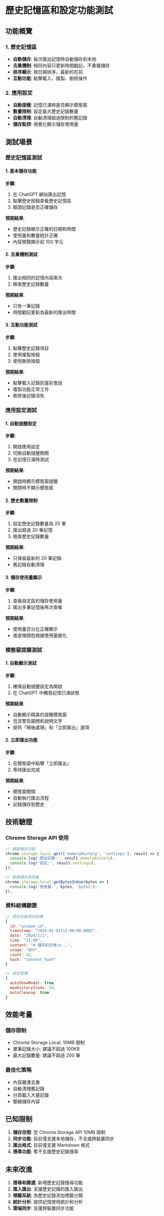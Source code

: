 # 歷史記憶區和設定功能測試

## 功能概覽

### 1. 歷史記憶區

- **自動儲存**: 每次匯出記憶時自動儲存到本地
- **去重機制**: 相同內容只更新時間戳記，不重複儲存
- **排序顯示**: 按日期排序，最新的在前
- **互動功能**: 點擊載入、複製、刪除操作

### 2. 應用設定

- **自動提醒**: 記憶已滿時是否顯示模態窗
- **數量限制**: 設定最大歷史記錄數量
- **自動清理**: 自動清理超過限制的舊記錄
- **儲存監控**: 視覺化顯示儲存使用量

## 測試場景

### 歷史記憶區測試

#### 1. 基本儲存功能

**步驟**:

1. 在 ChatGPT 網站匯出記憶
2. 點擊歷史按鈕查看歷史記憶區
3. 驗證記錄是否正確儲存

**預期結果**:

- 歷史記錄顯示正確的日期和時間
- 使用量和數量統計正確
- 內容預覽顯示前 100 字元

#### 2. 去重機制測試

**步驟**:

1. 匯出相同的記憶內容兩次
2. 檢查歷史記錄數量

**預期結果**:

- 只有一筆記錄
- 時間戳記更新為最新的匯出時間

#### 3. 互動功能測試

**步驟**:

1. 點擊歷史記錄項目
2. 使用複製按鈕
3. 使用刪除按鈕

**預期結果**:

- 點擊載入記錄到當前會話
- 複製功能正常工作
- 刪除後記錄消失

### 應用設定測試

#### 1. 自動提醒設定

**步驟**:

1. 開啟應用設定
2. 切換自動提醒開關
3. 在記憶已滿時測試

**預期結果**:

- 開啟時顯示模態窗提醒
- 關閉時不顯示模態窗

#### 2. 歷史數量限制

**步驟**:

1. 設定歷史記錄數量為 20 筆
2. 匯出超過 20 筆記憶
3. 檢查歷史記錄數量

**預期結果**:

- 只保留最新的 20 筆記錄
- 舊記錄自動清理

#### 3. 儲存使用量顯示

**步驟**:

1. 查看設定區的儲存使用量
2. 匯出多筆記憶後再次查看

**預期結果**:

- 使用量百分比正確顯示
- 進度條顏色根據使用量變化

### 模態窗提醒測試

#### 1. 自動顯示測試

**步驟**:

1. 確保自動提醒設定為開啟
2. 在 ChatGPT 中觸發記憶已滿狀態

**預期結果**:

- 自動顯示精美的提醒模態窗
- 包含警告圖標和說明文字
- 提供「稍後處理」和「立即匯出」選項

#### 2. 立即匯出功能

**步驟**:

1. 在模態窗中點擊「立即匯出」
2. 等待匯出完成

**預期結果**:

- 模態窗關閉
- 自動執行匯出流程
- 記錄儲存到歷史

## 技術驗證

### Chrome Storage API 使用

```javascript
// 驗證儲存功能
chrome.storage.local.get(['memoryHistory', 'settings'], result => {
  console.log('歷史記錄:', result.memoryHistory);
  console.log('設定:', result.settings);
});

// 驗證儲存使用量
chrome.storage.local.getBytesInUse(bytes => {
  console.log('使用量:', bytes, 'bytes');
});
```

### 資料結構驗證

```javascript
// 歷史記錄項目結構
{
  id: "unique_id",
  timestamp: "2024-01-01T12:00:00.000Z",
  date: "2024/1/1",
  time: "12:00",
  content: "# 儲存的記憶\n...",
  usage: "85%",
  count: 42,
  hash: "content_hash"
}

// 設定結構
{
  autoShowModal: true,
  maxHistoryItems: 50,
  autoCleanup: true
}
```

## 效能考量

### 儲存限制

- Chrome Storage Local: 10MB 限制
- 單筆記錄大小: 建議不超過 100KB
- 最大記錄數量: 建議不超過 200 筆

### 最佳化策略

- 內容雜湊去重
- 自動清理舊記錄
- 分頁載入大量記錄
- 壓縮儲存內容

## 已知限制

1. **儲存空間**: 受 Chrome Storage API 10MB 限制
2. **同步功能**: 目前僅支援本地儲存，不支援跨裝置同步
3. **匯出格式**: 目前僅支援 Markdown 格式
4. **搜尋功能**: 暫不支援歷史記錄搜尋

## 未來改進

1. **搜尋和篩選**: 新增歷史記錄搜尋功能
2. **匯入匯出**: 支援歷史記錄的匯入匯出
3. **標籤系統**: 為歷史記錄添加標籤分類
4. **統計分析**: 提供記憶使用統計和分析
5. **雲端同步**: 支援跨裝置同步功能
